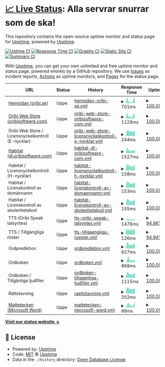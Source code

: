 # [📈 Live Status](https://upptime.github.io/upptime): <!--live status--> **Alla servrar snurrar som de ska!**

This repository contains the open-source uptime monitor and status page for [Upptime](https://upptime.js.org), powered by [Upptime](https://github.com/upptime/upptime).

[![Uptime CI](https://github.com/oribisoftware/upptime/workflows/Uptime%20CI/badge.svg)](https://github.com/oribisoftware/upptime/actions?query=workflow%3A%22Uptime+CI%22)
[![Response Time CI](https://github.com/oribisoftware/upptime/workflows/Response%20Time%20CI/badge.svg)](https://github.com/oribisoftware/upptime/actions?query=workflow%3A%22Response+Time+CI%22)
[![Graphs CI](https://github.com/oribisoftware/upptime/workflows/Graphs%20CI/badge.svg)](https://github.com/oribisoftware/upptime/actions?query=workflow%3A%22Graphs+CI%22)
[![Static Site CI](https://github.com/oribisoftware/upptime/workflows/Static%20Site%20CI/badge.svg)](https://github.com/oribisoftware/upptime/actions?query=workflow%3A%22Static+Site+CI%22)
[![Summary CI](https://github.com/oribisoftware/upptime/workflows/Summary%20CI/badge.svg)](https://github.com/oribisoftware/upptime/actions?query=workflow%3A%22Summary+CI%22)

With [Upptime](https://upptime.js.org), you can get your own unlimited and free uptime monitor and status page, powered entirely by a GitHub repository. We use [Issues](https://github.com/upptime/upptime/issues) as incident reports, [Actions](https://github.com/oribisoftware/upptime/actions) as uptime monitors, and [Pages](https://upptime.github.io/upptime) for the status page.

<!--start: status pages-->
<!-- This summary is generated by Upptime (https://github.com/upptime/upptime) -->
<!-- Do not edit this manually, your changes will be overwritten -->
<!-- prettier-ignore -->
| URL | Status | History | Response Time | Uptime |
| --- | ------ | ------- | ------------- | ------ |
| <img alt="" src="https://oribi.se/wp-content/uploads/2020/01/oribi-favicon.png" height="13"> [Hemsidan (oribi.se)](https://oribi.se) | Uppe | [hemsidan-oribi-se.yml](https://github.com/oribisoftware/upptime/commits/HEAD/history/hemsidan-oribi-se.yml) | <details><summary><img alt="Response time graph" src="./graphs/hemsidan-oribi-se/response-time-week.png" height="20"> 701ms</summary><br><a href="https://status.oribi.se/history/hemsidan-oribi-se"><img alt="Response time 604" src="https://img.shields.io/endpoint?url=https%3A%2F%2Fraw.githubusercontent.com%2Foribisoftware%2Fupptime%2FHEAD%2Fapi%2Fhemsidan-oribi-se%2Fresponse-time.json"></a><br><a href="https://status.oribi.se/history/hemsidan-oribi-se"><img alt="24-hour response time 649" src="https://img.shields.io/endpoint?url=https%3A%2F%2Fraw.githubusercontent.com%2Foribisoftware%2Fupptime%2FHEAD%2Fapi%2Fhemsidan-oribi-se%2Fresponse-time-day.json"></a><br><a href="https://status.oribi.se/history/hemsidan-oribi-se"><img alt="7-day response time 701" src="https://img.shields.io/endpoint?url=https%3A%2F%2Fraw.githubusercontent.com%2Foribisoftware%2Fupptime%2FHEAD%2Fapi%2Fhemsidan-oribi-se%2Fresponse-time-week.json"></a><br><a href="https://status.oribi.se/history/hemsidan-oribi-se"><img alt="30-day response time 790" src="https://img.shields.io/endpoint?url=https%3A%2F%2Fraw.githubusercontent.com%2Foribisoftware%2Fupptime%2FHEAD%2Fapi%2Fhemsidan-oribi-se%2Fresponse-time-month.json"></a><br><a href="https://status.oribi.se/history/hemsidan-oribi-se"><img alt="1-year response time 607" src="https://img.shields.io/endpoint?url=https%3A%2F%2Fraw.githubusercontent.com%2Foribisoftware%2Fupptime%2FHEAD%2Fapi%2Fhemsidan-oribi-se%2Fresponse-time-year.json"></a></details> | <details><summary><a href="https://status.oribi.se/history/hemsidan-oribi-se">100.00%</a></summary><a href="https://status.oribi.se/history/hemsidan-oribi-se"><img alt="All-time uptime 100.00%" src="https://img.shields.io/endpoint?url=https%3A%2F%2Fraw.githubusercontent.com%2Foribisoftware%2Fupptime%2FHEAD%2Fapi%2Fhemsidan-oribi-se%2Fuptime.json"></a><br><a href="https://status.oribi.se/history/hemsidan-oribi-se"><img alt="24-hour uptime 100.00%" src="https://img.shields.io/endpoint?url=https%3A%2F%2Fraw.githubusercontent.com%2Foribisoftware%2Fupptime%2FHEAD%2Fapi%2Fhemsidan-oribi-se%2Fuptime-day.json"></a><br><a href="https://status.oribi.se/history/hemsidan-oribi-se"><img alt="7-day uptime 100.00%" src="https://img.shields.io/endpoint?url=https%3A%2F%2Fraw.githubusercontent.com%2Foribisoftware%2Fupptime%2FHEAD%2Fapi%2Fhemsidan-oribi-se%2Fuptime-week.json"></a><br><a href="https://status.oribi.se/history/hemsidan-oribi-se"><img alt="30-day uptime 100.00%" src="https://img.shields.io/endpoint?url=https%3A%2F%2Fraw.githubusercontent.com%2Foribisoftware%2Fupptime%2FHEAD%2Fapi%2Fhemsidan-oribi-se%2Fuptime-month.json"></a><br><a href="https://status.oribi.se/history/hemsidan-oribi-se"><img alt="1-year uptime 100.00%" src="https://img.shields.io/endpoint?url=https%3A%2F%2Fraw.githubusercontent.com%2Foribisoftware%2Fupptime%2FHEAD%2Fapi%2Fhemsidan-oribi-se%2Fuptime-year.json"></a></details>
| <img alt="" src="https://easydigitaldownloads.com/wp-content/uploads/2018/12/favicon-128x128.png" height="13"> [Oribi Web Store (oribisoftware.com)](https://oribisoftware.com/en) | Uppe | [oribi-web-store-oribisoftware-com.yml](https://github.com/oribisoftware/upptime/commits/HEAD/history/oribi-web-store-oribisoftware-com.yml) | <details><summary><img alt="Response time graph" src="./graphs/oribi-web-store-oribisoftware-com/response-time-week.png" height="20"> 1129ms</summary><br><a href="https://status.oribi.se/history/oribi-web-store-oribisoftware-com"><img alt="Response time 1317" src="https://img.shields.io/endpoint?url=https%3A%2F%2Fraw.githubusercontent.com%2Foribisoftware%2Fupptime%2FHEAD%2Fapi%2Foribi-web-store-oribisoftware-com%2Fresponse-time.json"></a><br><a href="https://status.oribi.se/history/oribi-web-store-oribisoftware-com"><img alt="24-hour response time 842" src="https://img.shields.io/endpoint?url=https%3A%2F%2Fraw.githubusercontent.com%2Foribisoftware%2Fupptime%2FHEAD%2Fapi%2Foribi-web-store-oribisoftware-com%2Fresponse-time-day.json"></a><br><a href="https://status.oribi.se/history/oribi-web-store-oribisoftware-com"><img alt="7-day response time 1129" src="https://img.shields.io/endpoint?url=https%3A%2F%2Fraw.githubusercontent.com%2Foribisoftware%2Fupptime%2FHEAD%2Fapi%2Foribi-web-store-oribisoftware-com%2Fresponse-time-week.json"></a><br><a href="https://status.oribi.se/history/oribi-web-store-oribisoftware-com"><img alt="30-day response time 1095" src="https://img.shields.io/endpoint?url=https%3A%2F%2Fraw.githubusercontent.com%2Foribisoftware%2Fupptime%2FHEAD%2Fapi%2Foribi-web-store-oribisoftware-com%2Fresponse-time-month.json"></a><br><a href="https://status.oribi.se/history/oribi-web-store-oribisoftware-com"><img alt="1-year response time 1249" src="https://img.shields.io/endpoint?url=https%3A%2F%2Fraw.githubusercontent.com%2Foribisoftware%2Fupptime%2FHEAD%2Fapi%2Foribi-web-store-oribisoftware-com%2Fresponse-time-year.json"></a></details> | <details><summary><a href="https://status.oribi.se/history/oribi-web-store-oribisoftware-com">100.00%</a></summary><a href="https://status.oribi.se/history/oribi-web-store-oribisoftware-com"><img alt="All-time uptime 99.98%" src="https://img.shields.io/endpoint?url=https%3A%2F%2Fraw.githubusercontent.com%2Foribisoftware%2Fupptime%2FHEAD%2Fapi%2Foribi-web-store-oribisoftware-com%2Fuptime.json"></a><br><a href="https://status.oribi.se/history/oribi-web-store-oribisoftware-com"><img alt="24-hour uptime 100.00%" src="https://img.shields.io/endpoint?url=https%3A%2F%2Fraw.githubusercontent.com%2Foribisoftware%2Fupptime%2FHEAD%2Fapi%2Foribi-web-store-oribisoftware-com%2Fuptime-day.json"></a><br><a href="https://status.oribi.se/history/oribi-web-store-oribisoftware-com"><img alt="7-day uptime 100.00%" src="https://img.shields.io/endpoint?url=https%3A%2F%2Fraw.githubusercontent.com%2Foribisoftware%2Fupptime%2FHEAD%2Fapi%2Foribi-web-store-oribisoftware-com%2Fuptime-week.json"></a><br><a href="https://status.oribi.se/history/oribi-web-store-oribisoftware-com"><img alt="30-day uptime 99.94%" src="https://img.shields.io/endpoint?url=https%3A%2F%2Fraw.githubusercontent.com%2Foribisoftware%2Fupptime%2FHEAD%2Fapi%2Foribi-web-store-oribisoftware-com%2Fuptime-month.json"></a><br><a href="https://status.oribi.se/history/oribi-web-store-oribisoftware-com"><img alt="1-year uptime 99.99%" src="https://img.shields.io/endpoint?url=https%3A%2F%2Fraw.githubusercontent.com%2Foribisoftware%2Fupptime%2FHEAD%2Fapi%2Foribi-web-store-oribisoftware-com%2Fuptime-year.json"></a></details>
| <img alt="" src="https://easydigitaldownloads.com/wp-content/uploads/2018/12/favicon-128x128.png" height="13"> Oribi Web Store / Licensnyckelkontroll (E-nycklar) | Uppe | [oribi-web-store-licensnyckelkontroll-e-nycklar.yml](https://github.com/oribisoftware/upptime/commits/HEAD/history/oribi-web-store-licensnyckelkontroll-e-nycklar.yml) | <details><summary><img alt="Response time graph" src="./graphs/oribi-web-store-licensnyckelkontroll-e-nycklar/response-time-week.png" height="20"> 244ms</summary><br><a href="https://status.oribi.se/history/oribi-web-store-licensnyckelkontroll-e-nycklar"><img alt="Response time 276" src="https://img.shields.io/endpoint?url=https%3A%2F%2Fraw.githubusercontent.com%2Foribisoftware%2Fupptime%2FHEAD%2Fapi%2Foribi-web-store-licensnyckelkontroll-e-nycklar%2Fresponse-time.json"></a><br><a href="https://status.oribi.se/history/oribi-web-store-licensnyckelkontroll-e-nycklar"><img alt="24-hour response time 263" src="https://img.shields.io/endpoint?url=https%3A%2F%2Fraw.githubusercontent.com%2Foribisoftware%2Fupptime%2FHEAD%2Fapi%2Foribi-web-store-licensnyckelkontroll-e-nycklar%2Fresponse-time-day.json"></a><br><a href="https://status.oribi.se/history/oribi-web-store-licensnyckelkontroll-e-nycklar"><img alt="7-day response time 244" src="https://img.shields.io/endpoint?url=https%3A%2F%2Fraw.githubusercontent.com%2Foribisoftware%2Fupptime%2FHEAD%2Fapi%2Foribi-web-store-licensnyckelkontroll-e-nycklar%2Fresponse-time-week.json"></a><br><a href="https://status.oribi.se/history/oribi-web-store-licensnyckelkontroll-e-nycklar"><img alt="30-day response time 241" src="https://img.shields.io/endpoint?url=https%3A%2F%2Fraw.githubusercontent.com%2Foribisoftware%2Fupptime%2FHEAD%2Fapi%2Foribi-web-store-licensnyckelkontroll-e-nycklar%2Fresponse-time-month.json"></a><br><a href="https://status.oribi.se/history/oribi-web-store-licensnyckelkontroll-e-nycklar"><img alt="1-year response time 282" src="https://img.shields.io/endpoint?url=https%3A%2F%2Fraw.githubusercontent.com%2Foribisoftware%2Fupptime%2FHEAD%2Fapi%2Foribi-web-store-licensnyckelkontroll-e-nycklar%2Fresponse-time-year.json"></a></details> | <details><summary><a href="https://status.oribi.se/history/oribi-web-store-licensnyckelkontroll-e-nycklar">100.00%</a></summary><a href="https://status.oribi.se/history/oribi-web-store-licensnyckelkontroll-e-nycklar"><img alt="All-time uptime 99.98%" src="https://img.shields.io/endpoint?url=https%3A%2F%2Fraw.githubusercontent.com%2Foribisoftware%2Fupptime%2FHEAD%2Fapi%2Foribi-web-store-licensnyckelkontroll-e-nycklar%2Fuptime.json"></a><br><a href="https://status.oribi.se/history/oribi-web-store-licensnyckelkontroll-e-nycklar"><img alt="24-hour uptime 100.00%" src="https://img.shields.io/endpoint?url=https%3A%2F%2Fraw.githubusercontent.com%2Foribisoftware%2Fupptime%2FHEAD%2Fapi%2Foribi-web-store-licensnyckelkontroll-e-nycklar%2Fuptime-day.json"></a><br><a href="https://status.oribi.se/history/oribi-web-store-licensnyckelkontroll-e-nycklar"><img alt="7-day uptime 100.00%" src="https://img.shields.io/endpoint?url=https%3A%2F%2Fraw.githubusercontent.com%2Foribisoftware%2Fupptime%2FHEAD%2Fapi%2Foribi-web-store-licensnyckelkontroll-e-nycklar%2Fuptime-week.json"></a><br><a href="https://status.oribi.se/history/oribi-web-store-licensnyckelkontroll-e-nycklar"><img alt="30-day uptime 99.94%" src="https://img.shields.io/endpoint?url=https%3A%2F%2Fraw.githubusercontent.com%2Foribisoftware%2Fupptime%2FHEAD%2Fapi%2Foribi-web-store-licensnyckelkontroll-e-nycklar%2Fuptime-month.json"></a><br><a href="https://status.oribi.se/history/oribi-web-store-licensnyckelkontroll-e-nycklar"><img alt="1-year uptime 99.99%" src="https://img.shields.io/endpoint?url=https%3A%2F%2Fraw.githubusercontent.com%2Foribisoftware%2Fupptime%2FHEAD%2Fapi%2Foribi-web-store-licensnyckelkontroll-e-nycklar%2Fuptime-year.json"></a></details>
| <img alt="" src="https://oribi.se/wp-content/uploads/2020/01/oribi-favicon.png" height="13"> [Habitat (dl.oribisoftware.com)](https://dl.oribisoftware.com) | Uppe | [habitat-dl-oribisoftware-com.yml](https://github.com/oribisoftware/upptime/commits/HEAD/history/habitat-dl-oribisoftware-com.yml) | <details><summary><img alt="Response time graph" src="./graphs/habitat-dl-oribisoftware-com/response-time-week.png" height="20"> 1527ms</summary><br><a href="https://status.oribi.se/history/habitat-dl-oribisoftware-com"><img alt="Response time 1231" src="https://img.shields.io/endpoint?url=https%3A%2F%2Fraw.githubusercontent.com%2Foribisoftware%2Fupptime%2FHEAD%2Fapi%2Fhabitat-dl-oribisoftware-com%2Fresponse-time.json"></a><br><a href="https://status.oribi.se/history/habitat-dl-oribisoftware-com"><img alt="24-hour response time 1725" src="https://img.shields.io/endpoint?url=https%3A%2F%2Fraw.githubusercontent.com%2Foribisoftware%2Fupptime%2FHEAD%2Fapi%2Fhabitat-dl-oribisoftware-com%2Fresponse-time-day.json"></a><br><a href="https://status.oribi.se/history/habitat-dl-oribisoftware-com"><img alt="7-day response time 1527" src="https://img.shields.io/endpoint?url=https%3A%2F%2Fraw.githubusercontent.com%2Foribisoftware%2Fupptime%2FHEAD%2Fapi%2Fhabitat-dl-oribisoftware-com%2Fresponse-time-week.json"></a><br><a href="https://status.oribi.se/history/habitat-dl-oribisoftware-com"><img alt="30-day response time 1381" src="https://img.shields.io/endpoint?url=https%3A%2F%2Fraw.githubusercontent.com%2Foribisoftware%2Fupptime%2FHEAD%2Fapi%2Fhabitat-dl-oribisoftware-com%2Fresponse-time-month.json"></a><br><a href="https://status.oribi.se/history/habitat-dl-oribisoftware-com"><img alt="1-year response time 1340" src="https://img.shields.io/endpoint?url=https%3A%2F%2Fraw.githubusercontent.com%2Foribisoftware%2Fupptime%2FHEAD%2Fapi%2Fhabitat-dl-oribisoftware-com%2Fresponse-time-year.json"></a></details> | <details><summary><a href="https://status.oribi.se/history/habitat-dl-oribisoftware-com">100.00%</a></summary><a href="https://status.oribi.se/history/habitat-dl-oribisoftware-com"><img alt="All-time uptime 99.98%" src="https://img.shields.io/endpoint?url=https%3A%2F%2Fraw.githubusercontent.com%2Foribisoftware%2Fupptime%2FHEAD%2Fapi%2Fhabitat-dl-oribisoftware-com%2Fuptime.json"></a><br><a href="https://status.oribi.se/history/habitat-dl-oribisoftware-com"><img alt="24-hour uptime 100.00%" src="https://img.shields.io/endpoint?url=https%3A%2F%2Fraw.githubusercontent.com%2Foribisoftware%2Fupptime%2FHEAD%2Fapi%2Fhabitat-dl-oribisoftware-com%2Fuptime-day.json"></a><br><a href="https://status.oribi.se/history/habitat-dl-oribisoftware-com"><img alt="7-day uptime 100.00%" src="https://img.shields.io/endpoint?url=https%3A%2F%2Fraw.githubusercontent.com%2Foribisoftware%2Fupptime%2FHEAD%2Fapi%2Fhabitat-dl-oribisoftware-com%2Fuptime-week.json"></a><br><a href="https://status.oribi.se/history/habitat-dl-oribisoftware-com"><img alt="30-day uptime 99.96%" src="https://img.shields.io/endpoint?url=https%3A%2F%2Fraw.githubusercontent.com%2Foribisoftware%2Fupptime%2FHEAD%2Fapi%2Fhabitat-dl-oribisoftware-com%2Fuptime-month.json"></a><br><a href="https://status.oribi.se/history/habitat-dl-oribisoftware-com"><img alt="1-year uptime 99.99%" src="https://img.shields.io/endpoint?url=https%3A%2F%2Fraw.githubusercontent.com%2Foribisoftware%2Fupptime%2FHEAD%2Fapi%2Fhabitat-dl-oribisoftware-com%2Fuptime-year.json"></a></details>
| <img alt="" src="https://oribi.se/wp-content/uploads/2020/01/oribi-favicon.png" height="13"> Habitat / Licensnyckelkontroll (H-nycklar) | Uppe | [habitat-licensnyckelkontroll-h-nycklar.yml](https://github.com/oribisoftware/upptime/commits/HEAD/history/habitat-licensnyckelkontroll-h-nycklar.yml) | <details><summary><img alt="Response time graph" src="./graphs/habitat-licensnyckelkontroll-h-nycklar/response-time-week.png" height="20"> 158ms</summary><br><a href="https://status.oribi.se/history/habitat-licensnyckelkontroll-h-nycklar"><img alt="Response time 343" src="https://img.shields.io/endpoint?url=https%3A%2F%2Fraw.githubusercontent.com%2Foribisoftware%2Fupptime%2FHEAD%2Fapi%2Fhabitat-licensnyckelkontroll-h-nycklar%2Fresponse-time.json"></a><br><a href="https://status.oribi.se/history/habitat-licensnyckelkontroll-h-nycklar"><img alt="24-hour response time 178" src="https://img.shields.io/endpoint?url=https%3A%2F%2Fraw.githubusercontent.com%2Foribisoftware%2Fupptime%2FHEAD%2Fapi%2Fhabitat-licensnyckelkontroll-h-nycklar%2Fresponse-time-day.json"></a><br><a href="https://status.oribi.se/history/habitat-licensnyckelkontroll-h-nycklar"><img alt="7-day response time 158" src="https://img.shields.io/endpoint?url=https%3A%2F%2Fraw.githubusercontent.com%2Foribisoftware%2Fupptime%2FHEAD%2Fapi%2Fhabitat-licensnyckelkontroll-h-nycklar%2Fresponse-time-week.json"></a><br><a href="https://status.oribi.se/history/habitat-licensnyckelkontroll-h-nycklar"><img alt="30-day response time 152" src="https://img.shields.io/endpoint?url=https%3A%2F%2Fraw.githubusercontent.com%2Foribisoftware%2Fupptime%2FHEAD%2Fapi%2Fhabitat-licensnyckelkontroll-h-nycklar%2Fresponse-time-month.json"></a><br><a href="https://status.oribi.se/history/habitat-licensnyckelkontroll-h-nycklar"><img alt="1-year response time 231" src="https://img.shields.io/endpoint?url=https%3A%2F%2Fraw.githubusercontent.com%2Foribisoftware%2Fupptime%2FHEAD%2Fapi%2Fhabitat-licensnyckelkontroll-h-nycklar%2Fresponse-time-year.json"></a></details> | <details><summary><a href="https://status.oribi.se/history/habitat-licensnyckelkontroll-h-nycklar">100.00%</a></summary><a href="https://status.oribi.se/history/habitat-licensnyckelkontroll-h-nycklar"><img alt="All-time uptime 100.00%" src="https://img.shields.io/endpoint?url=https%3A%2F%2Fraw.githubusercontent.com%2Foribisoftware%2Fupptime%2FHEAD%2Fapi%2Fhabitat-licensnyckelkontroll-h-nycklar%2Fuptime.json"></a><br><a href="https://status.oribi.se/history/habitat-licensnyckelkontroll-h-nycklar"><img alt="24-hour uptime 100.00%" src="https://img.shields.io/endpoint?url=https%3A%2F%2Fraw.githubusercontent.com%2Foribisoftware%2Fupptime%2FHEAD%2Fapi%2Fhabitat-licensnyckelkontroll-h-nycklar%2Fuptime-day.json"></a><br><a href="https://status.oribi.se/history/habitat-licensnyckelkontroll-h-nycklar"><img alt="7-day uptime 100.00%" src="https://img.shields.io/endpoint?url=https%3A%2F%2Fraw.githubusercontent.com%2Foribisoftware%2Fupptime%2FHEAD%2Fapi%2Fhabitat-licensnyckelkontroll-h-nycklar%2Fuptime-week.json"></a><br><a href="https://status.oribi.se/history/habitat-licensnyckelkontroll-h-nycklar"><img alt="30-day uptime 100.00%" src="https://img.shields.io/endpoint?url=https%3A%2F%2Fraw.githubusercontent.com%2Foribisoftware%2Fupptime%2FHEAD%2Fapi%2Fhabitat-licensnyckelkontroll-h-nycklar%2Fuptime-month.json"></a><br><a href="https://status.oribi.se/history/habitat-licensnyckelkontroll-h-nycklar"><img alt="1-year uptime 99.99%" src="https://img.shields.io/endpoint?url=https%3A%2F%2Fraw.githubusercontent.com%2Foribisoftware%2Fupptime%2FHEAD%2Fapi%2Fhabitat-licensnyckelkontroll-h-nycklar%2Fuptime-year.json"></a></details>
| <img alt="" src="https://oribi.se/wp-content/uploads/2020/01/oribi-favicon.png" height="13"> Habitat / Licenskontroll av domännamn | Uppe | [habitat-licenskontroll-av-domaennamn.yml](https://github.com/oribisoftware/upptime/commits/HEAD/history/habitat-licenskontroll-av-domaennamn.yml) | <details><summary><img alt="Response time graph" src="./graphs/habitat-licenskontroll-av-domaennamn/response-time-week.png" height="20"> 153ms</summary><br><a href="https://status.oribi.se/history/habitat-licenskontroll-av-domaennamn"><img alt="Response time 155" src="https://img.shields.io/endpoint?url=https%3A%2F%2Fraw.githubusercontent.com%2Foribisoftware%2Fupptime%2FHEAD%2Fapi%2Fhabitat-licenskontroll-av-domaennamn%2Fresponse-time.json"></a><br><a href="https://status.oribi.se/history/habitat-licenskontroll-av-domaennamn"><img alt="24-hour response time 176" src="https://img.shields.io/endpoint?url=https%3A%2F%2Fraw.githubusercontent.com%2Foribisoftware%2Fupptime%2FHEAD%2Fapi%2Fhabitat-licenskontroll-av-domaennamn%2Fresponse-time-day.json"></a><br><a href="https://status.oribi.se/history/habitat-licenskontroll-av-domaennamn"><img alt="7-day response time 153" src="https://img.shields.io/endpoint?url=https%3A%2F%2Fraw.githubusercontent.com%2Foribisoftware%2Fupptime%2FHEAD%2Fapi%2Fhabitat-licenskontroll-av-domaennamn%2Fresponse-time-week.json"></a><br><a href="https://status.oribi.se/history/habitat-licenskontroll-av-domaennamn"><img alt="30-day response time 148" src="https://img.shields.io/endpoint?url=https%3A%2F%2Fraw.githubusercontent.com%2Foribisoftware%2Fupptime%2FHEAD%2Fapi%2Fhabitat-licenskontroll-av-domaennamn%2Fresponse-time-month.json"></a><br><a href="https://status.oribi.se/history/habitat-licenskontroll-av-domaennamn"><img alt="1-year response time 154" src="https://img.shields.io/endpoint?url=https%3A%2F%2Fraw.githubusercontent.com%2Foribisoftware%2Fupptime%2FHEAD%2Fapi%2Fhabitat-licenskontroll-av-domaennamn%2Fresponse-time-year.json"></a></details> | <details><summary><a href="https://status.oribi.se/history/habitat-licenskontroll-av-domaennamn">100.00%</a></summary><a href="https://status.oribi.se/history/habitat-licenskontroll-av-domaennamn"><img alt="All-time uptime 100.00%" src="https://img.shields.io/endpoint?url=https%3A%2F%2Fraw.githubusercontent.com%2Foribisoftware%2Fupptime%2FHEAD%2Fapi%2Fhabitat-licenskontroll-av-domaennamn%2Fuptime.json"></a><br><a href="https://status.oribi.se/history/habitat-licenskontroll-av-domaennamn"><img alt="24-hour uptime 100.00%" src="https://img.shields.io/endpoint?url=https%3A%2F%2Fraw.githubusercontent.com%2Foribisoftware%2Fupptime%2FHEAD%2Fapi%2Fhabitat-licenskontroll-av-domaennamn%2Fuptime-day.json"></a><br><a href="https://status.oribi.se/history/habitat-licenskontroll-av-domaennamn"><img alt="7-day uptime 100.00%" src="https://img.shields.io/endpoint?url=https%3A%2F%2Fraw.githubusercontent.com%2Foribisoftware%2Fupptime%2FHEAD%2Fapi%2Fhabitat-licenskontroll-av-domaennamn%2Fuptime-week.json"></a><br><a href="https://status.oribi.se/history/habitat-licenskontroll-av-domaennamn"><img alt="30-day uptime 100.00%" src="https://img.shields.io/endpoint?url=https%3A%2F%2Fraw.githubusercontent.com%2Foribisoftware%2Fupptime%2FHEAD%2Fapi%2Fhabitat-licenskontroll-av-domaennamn%2Fuptime-month.json"></a><br><a href="https://status.oribi.se/history/habitat-licenskontroll-av-domaennamn"><img alt="1-year uptime 99.99%" src="https://img.shields.io/endpoint?url=https%3A%2F%2Fraw.githubusercontent.com%2Foribisoftware%2Fupptime%2FHEAD%2Fapi%2Fhabitat-licenskontroll-av-domaennamn%2Fuptime-year.json"></a></details>
| <img alt="" src="https://oribi.se/wp-content/uploads/2020/01/oribi-favicon.png" height="13"> Habitat / Licenskontroll av skolenhetskod | Uppe | [habitat-licenskontroll-av-skolenhetskod.yml](https://github.com/oribisoftware/upptime/commits/HEAD/history/habitat-licenskontroll-av-skolenhetskod.yml) | <details><summary><img alt="Response time graph" src="./graphs/habitat-licenskontroll-av-skolenhetskod/response-time-week.png" height="20"> 155ms</summary><br><a href="https://status.oribi.se/history/habitat-licenskontroll-av-skolenhetskod"><img alt="Response time 156" src="https://img.shields.io/endpoint?url=https%3A%2F%2Fraw.githubusercontent.com%2Foribisoftware%2Fupptime%2FHEAD%2Fapi%2Fhabitat-licenskontroll-av-skolenhetskod%2Fresponse-time.json"></a><br><a href="https://status.oribi.se/history/habitat-licenskontroll-av-skolenhetskod"><img alt="24-hour response time 177" src="https://img.shields.io/endpoint?url=https%3A%2F%2Fraw.githubusercontent.com%2Foribisoftware%2Fupptime%2FHEAD%2Fapi%2Fhabitat-licenskontroll-av-skolenhetskod%2Fresponse-time-day.json"></a><br><a href="https://status.oribi.se/history/habitat-licenskontroll-av-skolenhetskod"><img alt="7-day response time 155" src="https://img.shields.io/endpoint?url=https%3A%2F%2Fraw.githubusercontent.com%2Foribisoftware%2Fupptime%2FHEAD%2Fapi%2Fhabitat-licenskontroll-av-skolenhetskod%2Fresponse-time-week.json"></a><br><a href="https://status.oribi.se/history/habitat-licenskontroll-av-skolenhetskod"><img alt="30-day response time 148" src="https://img.shields.io/endpoint?url=https%3A%2F%2Fraw.githubusercontent.com%2Foribisoftware%2Fupptime%2FHEAD%2Fapi%2Fhabitat-licenskontroll-av-skolenhetskod%2Fresponse-time-month.json"></a><br><a href="https://status.oribi.se/history/habitat-licenskontroll-av-skolenhetskod"><img alt="1-year response time 155" src="https://img.shields.io/endpoint?url=https%3A%2F%2Fraw.githubusercontent.com%2Foribisoftware%2Fupptime%2FHEAD%2Fapi%2Fhabitat-licenskontroll-av-skolenhetskod%2Fresponse-time-year.json"></a></details> | <details><summary><a href="https://status.oribi.se/history/habitat-licenskontroll-av-skolenhetskod">100.00%</a></summary><a href="https://status.oribi.se/history/habitat-licenskontroll-av-skolenhetskod"><img alt="All-time uptime 100.00%" src="https://img.shields.io/endpoint?url=https%3A%2F%2Fraw.githubusercontent.com%2Foribisoftware%2Fupptime%2FHEAD%2Fapi%2Fhabitat-licenskontroll-av-skolenhetskod%2Fuptime.json"></a><br><a href="https://status.oribi.se/history/habitat-licenskontroll-av-skolenhetskod"><img alt="24-hour uptime 100.00%" src="https://img.shields.io/endpoint?url=https%3A%2F%2Fraw.githubusercontent.com%2Foribisoftware%2Fupptime%2FHEAD%2Fapi%2Fhabitat-licenskontroll-av-skolenhetskod%2Fuptime-day.json"></a><br><a href="https://status.oribi.se/history/habitat-licenskontroll-av-skolenhetskod"><img alt="7-day uptime 100.00%" src="https://img.shields.io/endpoint?url=https%3A%2F%2Fraw.githubusercontent.com%2Foribisoftware%2Fupptime%2FHEAD%2Fapi%2Fhabitat-licenskontroll-av-skolenhetskod%2Fuptime-week.json"></a><br><a href="https://status.oribi.se/history/habitat-licenskontroll-av-skolenhetskod"><img alt="30-day uptime 100.00%" src="https://img.shields.io/endpoint?url=https%3A%2F%2Fraw.githubusercontent.com%2Foribisoftware%2Fupptime%2FHEAD%2Fapi%2Fhabitat-licenskontroll-av-skolenhetskod%2Fuptime-month.json"></a><br><a href="https://status.oribi.se/history/habitat-licenskontroll-av-skolenhetskod"><img alt="1-year uptime 99.99%" src="https://img.shields.io/endpoint?url=https%3A%2F%2Fraw.githubusercontent.com%2Foribisoftware%2Fupptime%2FHEAD%2Fapi%2Fhabitat-licenskontroll-av-skolenhetskod%2Fuptime-year.json"></a></details>
| <img alt="" src="https://dev--oribi-speak-light.netlify.app/favicon.ico" height="13"> TTS (Oribi Speak talsyntes) | Uppe | [tts-oribi-speak-talsyntes.yml](https://github.com/oribisoftware/upptime/commits/HEAD/history/tts-oribi-speak-talsyntes.yml) | <details><summary><img alt="Response time graph" src="./graphs/tts-oribi-speak-talsyntes/response-time-week.png" height="20"> 1476ms</summary><br><a href="https://status.oribi.se/history/tts-oribi-speak-talsyntes"><img alt="Response time 1995" src="https://img.shields.io/endpoint?url=https%3A%2F%2Fraw.githubusercontent.com%2Foribisoftware%2Fupptime%2FHEAD%2Fapi%2Ftts-oribi-speak-talsyntes%2Fresponse-time.json"></a><br><a href="https://status.oribi.se/history/tts-oribi-speak-talsyntes"><img alt="24-hour response time 1461" src="https://img.shields.io/endpoint?url=https%3A%2F%2Fraw.githubusercontent.com%2Foribisoftware%2Fupptime%2FHEAD%2Fapi%2Ftts-oribi-speak-talsyntes%2Fresponse-time-day.json"></a><br><a href="https://status.oribi.se/history/tts-oribi-speak-talsyntes"><img alt="7-day response time 1476" src="https://img.shields.io/endpoint?url=https%3A%2F%2Fraw.githubusercontent.com%2Foribisoftware%2Fupptime%2FHEAD%2Fapi%2Ftts-oribi-speak-talsyntes%2Fresponse-time-week.json"></a><br><a href="https://status.oribi.se/history/tts-oribi-speak-talsyntes"><img alt="30-day response time 1497" src="https://img.shields.io/endpoint?url=https%3A%2F%2Fraw.githubusercontent.com%2Foribisoftware%2Fupptime%2FHEAD%2Fapi%2Ftts-oribi-speak-talsyntes%2Fresponse-time-month.json"></a><br><a href="https://status.oribi.se/history/tts-oribi-speak-talsyntes"><img alt="1-year response time 2082" src="https://img.shields.io/endpoint?url=https%3A%2F%2Fraw.githubusercontent.com%2Foribisoftware%2Fupptime%2FHEAD%2Fapi%2Ftts-oribi-speak-talsyntes%2Fresponse-time-year.json"></a></details> | <details><summary><a href="https://status.oribi.se/history/tts-oribi-speak-talsyntes">94.86%</a></summary><a href="https://status.oribi.se/history/tts-oribi-speak-talsyntes"><img alt="All-time uptime 99.86%" src="https://img.shields.io/endpoint?url=https%3A%2F%2Fraw.githubusercontent.com%2Foribisoftware%2Fupptime%2FHEAD%2Fapi%2Ftts-oribi-speak-talsyntes%2Fuptime.json"></a><br><a href="https://status.oribi.se/history/tts-oribi-speak-talsyntes"><img alt="24-hour uptime 93.17%" src="https://img.shields.io/endpoint?url=https%3A%2F%2Fraw.githubusercontent.com%2Foribisoftware%2Fupptime%2FHEAD%2Fapi%2Ftts-oribi-speak-talsyntes%2Fuptime-day.json"></a><br><a href="https://status.oribi.se/history/tts-oribi-speak-talsyntes"><img alt="7-day uptime 94.86%" src="https://img.shields.io/endpoint?url=https%3A%2F%2Fraw.githubusercontent.com%2Foribisoftware%2Fupptime%2FHEAD%2Fapi%2Ftts-oribi-speak-talsyntes%2Fuptime-week.json"></a><br><a href="https://status.oribi.se/history/tts-oribi-speak-talsyntes"><img alt="30-day uptime 98.64%" src="https://img.shields.io/endpoint?url=https%3A%2F%2Fraw.githubusercontent.com%2Foribisoftware%2Fupptime%2FHEAD%2Fapi%2Ftts-oribi-speak-talsyntes%2Fuptime-month.json"></a><br><a href="https://status.oribi.se/history/tts-oribi-speak-talsyntes"><img alt="1-year uptime 99.78%" src="https://img.shields.io/endpoint?url=https%3A%2F%2Fraw.githubusercontent.com%2Foribisoftware%2Fupptime%2FHEAD%2Fapi%2Ftts-oribi-speak-talsyntes%2Fuptime-year.json"></a></details>
| <img alt="" src="https://oribi-speak-light.netlify.app/favicon.ico" height="13"> TTS / Tillgängliga röster | Uppe | [tts-tillgaengliga-roester.yml](https://github.com/oribisoftware/upptime/commits/HEAD/history/tts-tillgaengliga-roester.yml) | <details><summary><img alt="Response time graph" src="./graphs/tts-tillgaengliga-roester/response-time-week.png" height="20"> 126ms</summary><br><a href="https://status.oribi.se/history/tts-tillgaengliga-roester"><img alt="Response time 214" src="https://img.shields.io/endpoint?url=https%3A%2F%2Fraw.githubusercontent.com%2Foribisoftware%2Fupptime%2FHEAD%2Fapi%2Ftts-tillgaengliga-roester%2Fresponse-time.json"></a><br><a href="https://status.oribi.se/history/tts-tillgaengliga-roester"><img alt="24-hour response time 121" src="https://img.shields.io/endpoint?url=https%3A%2F%2Fraw.githubusercontent.com%2Foribisoftware%2Fupptime%2FHEAD%2Fapi%2Ftts-tillgaengliga-roester%2Fresponse-time-day.json"></a><br><a href="https://status.oribi.se/history/tts-tillgaengliga-roester"><img alt="7-day response time 126" src="https://img.shields.io/endpoint?url=https%3A%2F%2Fraw.githubusercontent.com%2Foribisoftware%2Fupptime%2FHEAD%2Fapi%2Ftts-tillgaengliga-roester%2Fresponse-time-week.json"></a><br><a href="https://status.oribi.se/history/tts-tillgaengliga-roester"><img alt="30-day response time 126" src="https://img.shields.io/endpoint?url=https%3A%2F%2Fraw.githubusercontent.com%2Foribisoftware%2Fupptime%2FHEAD%2Fapi%2Ftts-tillgaengliga-roester%2Fresponse-time-month.json"></a><br><a href="https://status.oribi.se/history/tts-tillgaengliga-roester"><img alt="1-year response time 233" src="https://img.shields.io/endpoint?url=https%3A%2F%2Fraw.githubusercontent.com%2Foribisoftware%2Fupptime%2FHEAD%2Fapi%2Ftts-tillgaengliga-roester%2Fresponse-time-year.json"></a></details> | <details><summary><a href="https://status.oribi.se/history/tts-tillgaengliga-roester">94.94%</a></summary><a href="https://status.oribi.se/history/tts-tillgaengliga-roester"><img alt="All-time uptime 99.92%" src="https://img.shields.io/endpoint?url=https%3A%2F%2Fraw.githubusercontent.com%2Foribisoftware%2Fupptime%2FHEAD%2Fapi%2Ftts-tillgaengliga-roester%2Fuptime.json"></a><br><a href="https://status.oribi.se/history/tts-tillgaengliga-roester"><img alt="24-hour uptime 93.34%" src="https://img.shields.io/endpoint?url=https%3A%2F%2Fraw.githubusercontent.com%2Foribisoftware%2Fupptime%2FHEAD%2Fapi%2Ftts-tillgaengliga-roester%2Fuptime-day.json"></a><br><a href="https://status.oribi.se/history/tts-tillgaengliga-roester"><img alt="7-day uptime 94.94%" src="https://img.shields.io/endpoint?url=https%3A%2F%2Fraw.githubusercontent.com%2Foribisoftware%2Fupptime%2FHEAD%2Fapi%2Ftts-tillgaengliga-roester%2Fuptime-week.json"></a><br><a href="https://status.oribi.se/history/tts-tillgaengliga-roester"><img alt="30-day uptime 98.66%" src="https://img.shields.io/endpoint?url=https%3A%2F%2Fraw.githubusercontent.com%2Foribisoftware%2Fupptime%2FHEAD%2Fapi%2Ftts-tillgaengliga-roester%2Fuptime-month.json"></a><br><a href="https://status.oribi.se/history/tts-tillgaengliga-roester"><img alt="1-year uptime 99.86%" src="https://img.shields.io/endpoint?url=https%3A%2F%2Fraw.githubusercontent.com%2Foribisoftware%2Fupptime%2FHEAD%2Fapi%2Ftts-tillgaengliga-roester%2Fuptime-year.json"></a></details>
| <img alt="" src="https://oribi-speak-light.netlify.app/favicon.ico" height="13"> Ordprediktion | Uppe | [ordprediktion.yml](https://github.com/oribisoftware/upptime/commits/HEAD/history/ordprediktion.yml) | <details><summary><img alt="Response time graph" src="./graphs/ordprediktion/response-time-week.png" height="20"> 627ms</summary><br><a href="https://status.oribi.se/history/ordprediktion"><img alt="Response time 620" src="https://img.shields.io/endpoint?url=https%3A%2F%2Fraw.githubusercontent.com%2Foribisoftware%2Fupptime%2FHEAD%2Fapi%2Fordprediktion%2Fresponse-time.json"></a><br><a href="https://status.oribi.se/history/ordprediktion"><img alt="24-hour response time 622" src="https://img.shields.io/endpoint?url=https%3A%2F%2Fraw.githubusercontent.com%2Foribisoftware%2Fupptime%2FHEAD%2Fapi%2Fordprediktion%2Fresponse-time-day.json"></a><br><a href="https://status.oribi.se/history/ordprediktion"><img alt="7-day response time 627" src="https://img.shields.io/endpoint?url=https%3A%2F%2Fraw.githubusercontent.com%2Foribisoftware%2Fupptime%2FHEAD%2Fapi%2Fordprediktion%2Fresponse-time-week.json"></a><br><a href="https://status.oribi.se/history/ordprediktion"><img alt="30-day response time 567" src="https://img.shields.io/endpoint?url=https%3A%2F%2Fraw.githubusercontent.com%2Foribisoftware%2Fupptime%2FHEAD%2Fapi%2Fordprediktion%2Fresponse-time-month.json"></a><br><a href="https://status.oribi.se/history/ordprediktion"><img alt="1-year response time 614" src="https://img.shields.io/endpoint?url=https%3A%2F%2Fraw.githubusercontent.com%2Foribisoftware%2Fupptime%2FHEAD%2Fapi%2Fordprediktion%2Fresponse-time-year.json"></a></details> | <details><summary><a href="https://status.oribi.se/history/ordprediktion">100.00%</a></summary><a href="https://status.oribi.se/history/ordprediktion"><img alt="All-time uptime 99.99%" src="https://img.shields.io/endpoint?url=https%3A%2F%2Fraw.githubusercontent.com%2Foribisoftware%2Fupptime%2FHEAD%2Fapi%2Fordprediktion%2Fuptime.json"></a><br><a href="https://status.oribi.se/history/ordprediktion"><img alt="24-hour uptime 100.00%" src="https://img.shields.io/endpoint?url=https%3A%2F%2Fraw.githubusercontent.com%2Foribisoftware%2Fupptime%2FHEAD%2Fapi%2Fordprediktion%2Fuptime-day.json"></a><br><a href="https://status.oribi.se/history/ordprediktion"><img alt="7-day uptime 100.00%" src="https://img.shields.io/endpoint?url=https%3A%2F%2Fraw.githubusercontent.com%2Foribisoftware%2Fupptime%2FHEAD%2Fapi%2Fordprediktion%2Fuptime-week.json"></a><br><a href="https://status.oribi.se/history/ordprediktion"><img alt="30-day uptime 100.00%" src="https://img.shields.io/endpoint?url=https%3A%2F%2Fraw.githubusercontent.com%2Foribisoftware%2Fupptime%2FHEAD%2Fapi%2Fordprediktion%2Fuptime-month.json"></a><br><a href="https://status.oribi.se/history/ordprediktion"><img alt="1-year uptime 99.99%" src="https://img.shields.io/endpoint?url=https%3A%2F%2Fraw.githubusercontent.com%2Foribisoftware%2Fupptime%2FHEAD%2Fapi%2Fordprediktion%2Fuptime-year.json"></a></details>
| <img alt="" src="https://orilex.netlify.app/favicon.ico" height="13"> Ordboken | Uppe | [ordboken.yml](https://github.com/oribisoftware/upptime/commits/HEAD/history/ordboken.yml) | <details><summary><img alt="Response time graph" src="./graphs/ordboken/response-time-week.png" height="20"> 868ms</summary><br><a href="https://status.oribi.se/history/ordboken"><img alt="Response time 732" src="https://img.shields.io/endpoint?url=https%3A%2F%2Fraw.githubusercontent.com%2Foribisoftware%2Fupptime%2FHEAD%2Fapi%2Fordboken%2Fresponse-time.json"></a><br><a href="https://status.oribi.se/history/ordboken"><img alt="24-hour response time 889" src="https://img.shields.io/endpoint?url=https%3A%2F%2Fraw.githubusercontent.com%2Foribisoftware%2Fupptime%2FHEAD%2Fapi%2Fordboken%2Fresponse-time-day.json"></a><br><a href="https://status.oribi.se/history/ordboken"><img alt="7-day response time 868" src="https://img.shields.io/endpoint?url=https%3A%2F%2Fraw.githubusercontent.com%2Foribisoftware%2Fupptime%2FHEAD%2Fapi%2Fordboken%2Fresponse-time-week.json"></a><br><a href="https://status.oribi.se/history/ordboken"><img alt="30-day response time 715" src="https://img.shields.io/endpoint?url=https%3A%2F%2Fraw.githubusercontent.com%2Foribisoftware%2Fupptime%2FHEAD%2Fapi%2Fordboken%2Fresponse-time-month.json"></a><br><a href="https://status.oribi.se/history/ordboken"><img alt="1-year response time 715" src="https://img.shields.io/endpoint?url=https%3A%2F%2Fraw.githubusercontent.com%2Foribisoftware%2Fupptime%2FHEAD%2Fapi%2Fordboken%2Fresponse-time-year.json"></a></details> | <details><summary><a href="https://status.oribi.se/history/ordboken">100.00%</a></summary><a href="https://status.oribi.se/history/ordboken"><img alt="All-time uptime 99.75%" src="https://img.shields.io/endpoint?url=https%3A%2F%2Fraw.githubusercontent.com%2Foribisoftware%2Fupptime%2FHEAD%2Fapi%2Fordboken%2Fuptime.json"></a><br><a href="https://status.oribi.se/history/ordboken"><img alt="24-hour uptime 100.00%" src="https://img.shields.io/endpoint?url=https%3A%2F%2Fraw.githubusercontent.com%2Foribisoftware%2Fupptime%2FHEAD%2Fapi%2Fordboken%2Fuptime-day.json"></a><br><a href="https://status.oribi.se/history/ordboken"><img alt="7-day uptime 100.00%" src="https://img.shields.io/endpoint?url=https%3A%2F%2Fraw.githubusercontent.com%2Foribisoftware%2Fupptime%2FHEAD%2Fapi%2Fordboken%2Fuptime-week.json"></a><br><a href="https://status.oribi.se/history/ordboken"><img alt="30-day uptime 100.00%" src="https://img.shields.io/endpoint?url=https%3A%2F%2Fraw.githubusercontent.com%2Foribisoftware%2Fupptime%2FHEAD%2Fapi%2Fordboken%2Fuptime-month.json"></a><br><a href="https://status.oribi.se/history/ordboken"><img alt="1-year uptime 99.81%" src="https://img.shields.io/endpoint?url=https%3A%2F%2Fraw.githubusercontent.com%2Foribisoftware%2Fupptime%2FHEAD%2Fapi%2Fordboken%2Fuptime-year.json"></a></details>
| <img alt="" src="https://orilex.netlify.app/favicon.ico" height="13"> Ordboken / Tillgänliga ljudfiler | Uppe | [ordboken-tillgaenliga-ljudfiler.yml](https://github.com/oribisoftware/upptime/commits/HEAD/history/ordboken-tillgaenliga-ljudfiler.yml) | <details><summary><img alt="Response time graph" src="./graphs/ordboken-tillgaenliga-ljudfiler/response-time-week.png" height="20"> 1115ms</summary><br><a href="https://status.oribi.se/history/ordboken-tillgaenliga-ljudfiler"><img alt="Response time 1160" src="https://img.shields.io/endpoint?url=https%3A%2F%2Fraw.githubusercontent.com%2Foribisoftware%2Fupptime%2FHEAD%2Fapi%2Fordboken-tillgaenliga-ljudfiler%2Fresponse-time.json"></a><br><a href="https://status.oribi.se/history/ordboken-tillgaenliga-ljudfiler"><img alt="24-hour response time 1268" src="https://img.shields.io/endpoint?url=https%3A%2F%2Fraw.githubusercontent.com%2Foribisoftware%2Fupptime%2FHEAD%2Fapi%2Fordboken-tillgaenliga-ljudfiler%2Fresponse-time-day.json"></a><br><a href="https://status.oribi.se/history/ordboken-tillgaenliga-ljudfiler"><img alt="7-day response time 1115" src="https://img.shields.io/endpoint?url=https%3A%2F%2Fraw.githubusercontent.com%2Foribisoftware%2Fupptime%2FHEAD%2Fapi%2Fordboken-tillgaenliga-ljudfiler%2Fresponse-time-week.json"></a><br><a href="https://status.oribi.se/history/ordboken-tillgaenliga-ljudfiler"><img alt="30-day response time 1205" src="https://img.shields.io/endpoint?url=https%3A%2F%2Fraw.githubusercontent.com%2Foribisoftware%2Fupptime%2FHEAD%2Fapi%2Fordboken-tillgaenliga-ljudfiler%2Fresponse-time-month.json"></a><br><a href="https://status.oribi.se/history/ordboken-tillgaenliga-ljudfiler"><img alt="1-year response time 1154" src="https://img.shields.io/endpoint?url=https%3A%2F%2Fraw.githubusercontent.com%2Foribisoftware%2Fupptime%2FHEAD%2Fapi%2Fordboken-tillgaenliga-ljudfiler%2Fresponse-time-year.json"></a></details> | <details><summary><a href="https://status.oribi.se/history/ordboken-tillgaenliga-ljudfiler">100.00%</a></summary><a href="https://status.oribi.se/history/ordboken-tillgaenliga-ljudfiler"><img alt="All-time uptime 99.98%" src="https://img.shields.io/endpoint?url=https%3A%2F%2Fraw.githubusercontent.com%2Foribisoftware%2Fupptime%2FHEAD%2Fapi%2Fordboken-tillgaenliga-ljudfiler%2Fuptime.json"></a><br><a href="https://status.oribi.se/history/ordboken-tillgaenliga-ljudfiler"><img alt="24-hour uptime 100.00%" src="https://img.shields.io/endpoint?url=https%3A%2F%2Fraw.githubusercontent.com%2Foribisoftware%2Fupptime%2FHEAD%2Fapi%2Fordboken-tillgaenliga-ljudfiler%2Fuptime-day.json"></a><br><a href="https://status.oribi.se/history/ordboken-tillgaenliga-ljudfiler"><img alt="7-day uptime 100.00%" src="https://img.shields.io/endpoint?url=https%3A%2F%2Fraw.githubusercontent.com%2Foribisoftware%2Fupptime%2FHEAD%2Fapi%2Fordboken-tillgaenliga-ljudfiler%2Fuptime-week.json"></a><br><a href="https://status.oribi.se/history/ordboken-tillgaenliga-ljudfiler"><img alt="30-day uptime 99.97%" src="https://img.shields.io/endpoint?url=https%3A%2F%2Fraw.githubusercontent.com%2Foribisoftware%2Fupptime%2FHEAD%2Fapi%2Fordboken-tillgaenliga-ljudfiler%2Fuptime-month.json"></a><br><a href="https://status.oribi.se/history/ordboken-tillgaenliga-ljudfiler"><img alt="1-year uptime 99.99%" src="https://img.shields.io/endpoint?url=https%3A%2F%2Fraw.githubusercontent.com%2Foribisoftware%2Fupptime%2FHEAD%2Fapi%2Fordboken-tillgaenliga-ljudfiler%2Fuptime-year.json"></a></details>
| <img alt="" src="https://oribi.se/wp-content/uploads/2021/03/icon_128x128@2x.png" height="13"> Rättstavning | Uppe | [raettstavning.yml](https://github.com/oribisoftware/upptime/commits/HEAD/history/raettstavning.yml) | <details><summary><img alt="Response time graph" src="./graphs/raettstavning/response-time-week.png" height="20"> 202ms</summary><br><a href="https://status.oribi.se/history/raettstavning"><img alt="Response time 241" src="https://img.shields.io/endpoint?url=https%3A%2F%2Fraw.githubusercontent.com%2Foribisoftware%2Fupptime%2FHEAD%2Fapi%2Fraettstavning%2Fresponse-time.json"></a><br><a href="https://status.oribi.se/history/raettstavning"><img alt="24-hour response time 212" src="https://img.shields.io/endpoint?url=https%3A%2F%2Fraw.githubusercontent.com%2Foribisoftware%2Fupptime%2FHEAD%2Fapi%2Fraettstavning%2Fresponse-time-day.json"></a><br><a href="https://status.oribi.se/history/raettstavning"><img alt="7-day response time 202" src="https://img.shields.io/endpoint?url=https%3A%2F%2Fraw.githubusercontent.com%2Foribisoftware%2Fupptime%2FHEAD%2Fapi%2Fraettstavning%2Fresponse-time-week.json"></a><br><a href="https://status.oribi.se/history/raettstavning"><img alt="30-day response time 199" src="https://img.shields.io/endpoint?url=https%3A%2F%2Fraw.githubusercontent.com%2Foribisoftware%2Fupptime%2FHEAD%2Fapi%2Fraettstavning%2Fresponse-time-month.json"></a><br><a href="https://status.oribi.se/history/raettstavning"><img alt="1-year response time 234" src="https://img.shields.io/endpoint?url=https%3A%2F%2Fraw.githubusercontent.com%2Foribisoftware%2Fupptime%2FHEAD%2Fapi%2Fraettstavning%2Fresponse-time-year.json"></a></details> | <details><summary><a href="https://status.oribi.se/history/raettstavning">100.00%</a></summary><a href="https://status.oribi.se/history/raettstavning"><img alt="All-time uptime 100.00%" src="https://img.shields.io/endpoint?url=https%3A%2F%2Fraw.githubusercontent.com%2Foribisoftware%2Fupptime%2FHEAD%2Fapi%2Fraettstavning%2Fuptime.json"></a><br><a href="https://status.oribi.se/history/raettstavning"><img alt="24-hour uptime 100.00%" src="https://img.shields.io/endpoint?url=https%3A%2F%2Fraw.githubusercontent.com%2Foribisoftware%2Fupptime%2FHEAD%2Fapi%2Fraettstavning%2Fuptime-day.json"></a><br><a href="https://status.oribi.se/history/raettstavning"><img alt="7-day uptime 100.00%" src="https://img.shields.io/endpoint?url=https%3A%2F%2Fraw.githubusercontent.com%2Foribisoftware%2Fupptime%2FHEAD%2Fapi%2Fraettstavning%2Fuptime-week.json"></a><br><a href="https://status.oribi.se/history/raettstavning"><img alt="30-day uptime 100.00%" src="https://img.shields.io/endpoint?url=https%3A%2F%2Fraw.githubusercontent.com%2Foribisoftware%2Fupptime%2FHEAD%2Fapi%2Fraettstavning%2Fuptime-month.json"></a><br><a href="https://status.oribi.se/history/raettstavning"><img alt="1-year uptime 99.99%" src="https://img.shields.io/endpoint?url=https%3A%2F%2Fraw.githubusercontent.com%2Foribisoftware%2Fupptime%2FHEAD%2Fapi%2Fraettstavning%2Fuptime-year.json"></a></details>
| <img alt="" src="https://oribi.se/wp-content/uploads/2021/03/icon_128x128@2x-6.png" height="13"> [Mattetecken (Microsoft Word)](https://mattetecken.netlify.app) | Uppe | [mattetecken-microsoft-word.yml](https://github.com/oribisoftware/upptime/commits/HEAD/history/mattetecken-microsoft-word.yml) | <details><summary><img alt="Response time graph" src="./graphs/mattetecken-microsoft-word/response-time-week.png" height="20"> 86ms</summary><br><a href="https://status.oribi.se/history/mattetecken-microsoft-word"><img alt="Response time 241" src="https://img.shields.io/endpoint?url=https%3A%2F%2Fraw.githubusercontent.com%2Foribisoftware%2Fupptime%2FHEAD%2Fapi%2Fmattetecken-microsoft-word%2Fresponse-time.json"></a><br><a href="https://status.oribi.se/history/mattetecken-microsoft-word"><img alt="24-hour response time 175" src="https://img.shields.io/endpoint?url=https%3A%2F%2Fraw.githubusercontent.com%2Foribisoftware%2Fupptime%2FHEAD%2Fapi%2Fmattetecken-microsoft-word%2Fresponse-time-day.json"></a><br><a href="https://status.oribi.se/history/mattetecken-microsoft-word"><img alt="7-day response time 86" src="https://img.shields.io/endpoint?url=https%3A%2F%2Fraw.githubusercontent.com%2Foribisoftware%2Fupptime%2FHEAD%2Fapi%2Fmattetecken-microsoft-word%2Fresponse-time-week.json"></a><br><a href="https://status.oribi.se/history/mattetecken-microsoft-word"><img alt="30-day response time 271" src="https://img.shields.io/endpoint?url=https%3A%2F%2Fraw.githubusercontent.com%2Foribisoftware%2Fupptime%2FHEAD%2Fapi%2Fmattetecken-microsoft-word%2Fresponse-time-month.json"></a><br><a href="https://status.oribi.se/history/mattetecken-microsoft-word"><img alt="1-year response time 216" src="https://img.shields.io/endpoint?url=https%3A%2F%2Fraw.githubusercontent.com%2Foribisoftware%2Fupptime%2FHEAD%2Fapi%2Fmattetecken-microsoft-word%2Fresponse-time-year.json"></a></details> | <details><summary><a href="https://status.oribi.se/history/mattetecken-microsoft-word">100.00%</a></summary><a href="https://status.oribi.se/history/mattetecken-microsoft-word"><img alt="All-time uptime 100.00%" src="https://img.shields.io/endpoint?url=https%3A%2F%2Fraw.githubusercontent.com%2Foribisoftware%2Fupptime%2FHEAD%2Fapi%2Fmattetecken-microsoft-word%2Fuptime.json"></a><br><a href="https://status.oribi.se/history/mattetecken-microsoft-word"><img alt="24-hour uptime 100.00%" src="https://img.shields.io/endpoint?url=https%3A%2F%2Fraw.githubusercontent.com%2Foribisoftware%2Fupptime%2FHEAD%2Fapi%2Fmattetecken-microsoft-word%2Fuptime-day.json"></a><br><a href="https://status.oribi.se/history/mattetecken-microsoft-word"><img alt="7-day uptime 100.00%" src="https://img.shields.io/endpoint?url=https%3A%2F%2Fraw.githubusercontent.com%2Foribisoftware%2Fupptime%2FHEAD%2Fapi%2Fmattetecken-microsoft-word%2Fuptime-week.json"></a><br><a href="https://status.oribi.se/history/mattetecken-microsoft-word"><img alt="30-day uptime 100.00%" src="https://img.shields.io/endpoint?url=https%3A%2F%2Fraw.githubusercontent.com%2Foribisoftware%2Fupptime%2FHEAD%2Fapi%2Fmattetecken-microsoft-word%2Fuptime-month.json"></a><br><a href="https://status.oribi.se/history/mattetecken-microsoft-word"><img alt="1-year uptime 100.00%" src="https://img.shields.io/endpoint?url=https%3A%2F%2Fraw.githubusercontent.com%2Foribisoftware%2Fupptime%2FHEAD%2Fapi%2Fmattetecken-microsoft-word%2Fuptime-year.json"></a></details>

<!--end: status pages-->

[**Visit our status website →**](https://upptime.github.io/upptime)

## 📄 License

- Powered by: [Upptime](https://github.com/upptime/upptime)
- Code: [MIT](./LICENSE) © [Upptime](https://upptime.js.org)
- Data in the `./history` directory: [Open Database License](https://opendatacommons.org/licenses/odbl/1-0/)
